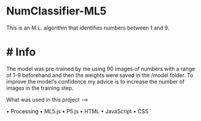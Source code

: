 # NumClassifier-ML5
This is an M.L. algorithm that identifies numbers between 1 and 9.

# # Info
The model was pre-trained by me using 90 images of numbers with a range of 1-9 beforehand and then the weights were saved in the /model folder.
To improve the model's confidence my advice is to increase the number of images in the training step.

What was used in this project --> 

• Processing
• ML5.js
• P5.js
• HTML
• JavaScript
• CSS

